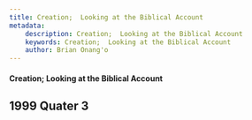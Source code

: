 ```yaml
---
title: Creation;  Looking at the Biblical Account
metadata:
    description: Creation;  Looking at the Biblical Account
    keywords: Creation;  Looking at the Biblical Account
    author: Brian Onang'o
---
```


#### Creation;  Looking at the Biblical Account

## 1999 Quater 3
